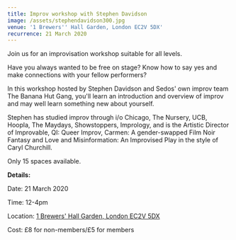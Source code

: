 ```yaml
---
title: Improv workshop with Stephen Davidson
image: /assets/stephendavidson300.jpg
venue: '1 Brewers'' Hall Garden, London EC2V 5DX'
recurrence: 21 March 2020
---
```

Join us for an improvisation workshop​ suitable for all levels. 

Have you always wanted to be free on stage? Know how to say yes and make connections with your fellow performers? 

In this workshop hosted by Stephen Davidson and Sedos' own improv team The Banana Hut Gang, you'll learn an introduction and overview of improv and may well learn something new about yourself. 

Stephen has studied improv through i/o Chicago, The Nursery, UCB, Hoopla, The Maydays, Showstoppers, Imprology, and is the Artistic Director of Improvable, QI: Queer Improv, Carmen: A gender-swapped Film Noir Fantasy and Love and Misinformation: An Improvised Play in the style of Caryl Churchill. 

Only 15 spaces available.

**Details:**

Date: 21 March 2020

Time: 12-4pm

Location: [1 Brewers' Hall Garden, London EC2V 5DX](https://sedos.l3v5y.co.uk/venues/bhg)

Cost: £8 for non-members/£5 for members
